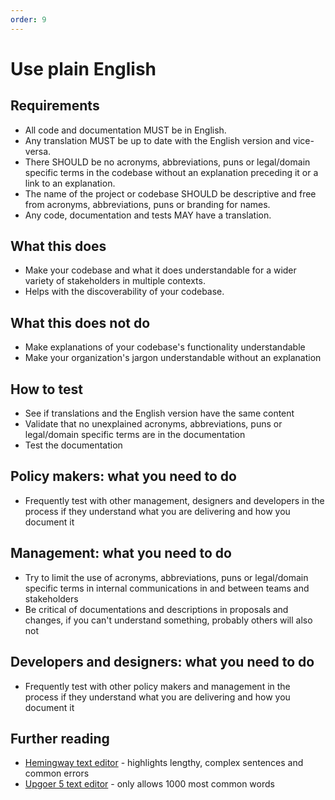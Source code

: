 ```yaml
---
order: 9
---
```


# Use plain English

## Requirements

* All code and documentation MUST be in English.
* Any translation MUST be up to date with the English version and vice-versa.
* There SHOULD be no acronyms, abbreviations, puns or legal/domain specific terms in the codebase without an explanation preceding it or a link to an explanation.
* The name of the project or codebase SHOULD be descriptive and free from acronyms, abbreviations, puns or branding for names.
* Any code, documentation and tests MAY have a translation.

## What this does

* Make your codebase and what it does understandable for a wider variety of stakeholders in multiple contexts.
* Helps with the discoverability of your codebase.

## What this does not do

* Make explanations of your codebase's functionality understandable
* Make your organization's jargon understandable without an explanation

## How to test

* See if translations and the English version have the same content
* Validate that no unexplained acronyms, abbreviations, puns or legal/domain specific terms are in the documentation
* Test the documentation

## Policy makers: what you need to do

* Frequently test with other management, designers and developers in the process if they understand what you are delivering and how you document it

## Management: what you need to do

* Try to limit the use of acronyms, abbreviations, puns or legal/domain specific terms in internal communications in and between teams and stakeholders
* Be critical of documentations and descriptions in proposals and changes, if you can't understand something, probably others will also not

## Developers and designers: what you need to do

* Frequently test with other policy makers and management in the process if they understand what you are delivering and how you document it

## Further reading

* [Hemingway text editor](http://www.hemingwayapp.com/) - highlights lengthy, complex sentences and common errors
* [Upgoer 5 text editor](http://splasho.com/upgoer5/) - only allows 1000 most common words

